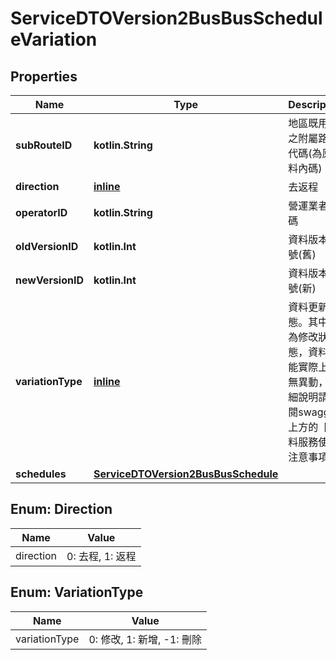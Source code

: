 
# ServiceDTOVersion2BusBusScheduleVariation

## Properties
Name | Type | Description | Notes
------------ | ------------- | ------------- | -------------
**subRouteID** | **kotlin.String** | 地區既用中之附屬路線代碼(為原資料內碼) | 
**direction** | [**inline**](#DirectionEnum) | 去返程 |  [optional]
**operatorID** | **kotlin.String** | 營運業者代碼 |  [optional]
**oldVersionID** | **kotlin.Int** | 資料版本編號(舊) | 
**newVersionID** | **kotlin.Int** | 資料版本編號(新) | 
**variationType** | [**inline**](#VariationTypeEnum) | 資料更新狀態。其中若為修改狀態，資料可能實際上並無異動，詳細說明請參閱swagger上方的【資料服務使用注意事項】 | 
**schedules** | [**ServiceDTOVersion2BusBusSchedule**](ServiceDTOVersion2BusBusSchedule.md) |  |  [optional]


<a name="DirectionEnum"></a>
## Enum: Direction
Name | Value
---- | -----
direction | 0: 去程, 1: 返程


<a name="VariationTypeEnum"></a>
## Enum: VariationType
Name | Value
---- | -----
variationType | 0: 修改, 1: 新增, -1: 刪除



